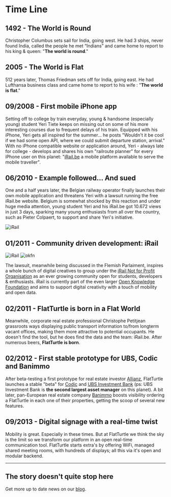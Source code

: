 Time Line
=========

1492 - The World is Round
-------------------------

Christopher Columbus sets sail for India, going west. He had 3 ships, never found India, called the people he met “Indians” and came home to report to his king & queen: "**The world is round**."

2005 - The World is Flat
------------------------

512 years later, Thomas Friedman sets off for India, going east. He had Lufthansa business class and came home to report to his wife : "**The world is flat**."

09/2008 - First mobile iPhone app
---------------------------------

<div class="row"><div class="col-md-10">

Setting off to college by train everyday, young & handsome (especially young) student Yeri Tiete keeps on missing out on some of his more interesting courses due to frequent delays of his train. Equipped with his iPhone, Yeri gets all inspired for the summer... he posts "Wouldn't it be cool if we had some open API, where we could submit departure station, arrival." With no iPhone compatible website or application around, Yeri - always late for college - develops and shares his own "railroute planner" for every iPhone user on this planet: "[iRail.be](http://irail.be) a mobile platform available to serve the mobile traveller".

06/2010 - Example followed... And sued
--------------------------------------

One and a half years later, the Belgian railway operator finally launches their own mobile application and threatens Yeri with a lawsuit running the free iRail.be website. Belgium is somewhat shocked by this reaction and under huge media attention, young student Yeri and his iRail.be got 10.672 views in just 3 days, sparking many young enthusiasts from all over the country, such as Pieter Colpaert, to support and share Yeri's initiative.

</div><div class="col-md-2">

![iRail](https://img.flatturtle.com/flatturtle.com/misc/irail.png)

</div></div>

01/2011 - Community driven development: iRail
---------------------------------------------

<div class="row"><div class="col-md-3">

![iRail](https://img.flatturtle.com/flatturtle.com/irail.png)
![okfn](https://img.flatturtle.com/flatturtle.com/okfn.png)

</div><div class="col-md-9">

The lawsuit, meanwhile being discussed in the Flemish Parlaiment, inspires a whole bunch of digital creatives to group under the [iRail Not for Profit Organisation](http://hello.iRail.be) as an ever growing community open for students, developers & enthusiasts. iRail is currently part of the even larger [Open Knowledge Foundation](http://okfn.be) and aims to support digital creativity with a touch of mobility and open data.

</div></div>

02/2011 - FlatTurtle is born in a Flat World
--------------------------------------------

Meanwhile, corporate real estate professional Christophe Petitjean grassroots ways displaying public transport information to/from longterm vacant offices, making them more attractive to potential occupants. He doesn't find the tool, but he does find the data and the team: iRail.be. After numerous beers, **FlatTurtle is born**.

02/2012 - First stable prototype for UBS, Codic and Banimmo
-----------------------------------------------------------

After beta-testing a first prototype for real estate investor [Allianz](http://www.allianz.com/), FlatTurtle launches a stable "beta" for [Codic](http://www.codic.eu) and [UBS Investment Bank](http://www.ubs.com/be/en.html) (ps: UBS Investment Bank is **the second largest asset manager** on this planet). A bit later, pan-European real estate company [Banimmo](http://www.banimmo.com) boosts visibility ordering a FlatTurtle in each one of their properties, getting the scoop of several new features.

09/2013 - Digital signage with a real-time twist
------------------------------------------------

Mobility is great. Especially in these times. But at FlatTurtle we think the sky is the limit so we transform our platform in an open real-time communication tool. FlatTurtle starts extra's by offering WiFi, managed shared meeting rooms, with hundreds of displays; all this via it's open and modular backend.

- - -

The story doesn't quite stop here
---------------------------------

Get more up to date news on our [blog](http://blog.flatturtle.com).